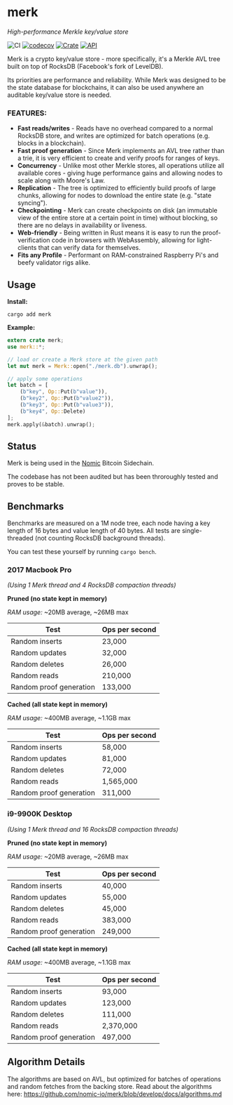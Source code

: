 # merk

*High-performance Merkle key/value store*

![CI](https://github.com/nomic-io/merk/actions/workflows/CI/badge.svg)
[![codecov](https://codecov.io/gh/nomic-io/merk/branch/develop/graph/badge.svg?token=TTUTSt2iLz)](https://codecov.io/gh/nomic-io/merk)
[![Crate](https://img.shields.io/crates/v/merk.svg)](https://crates.io/crates/merk)
[![API](https://docs.rs/merk/badge.svg)](https://docs.rs/merk)

Merk is a crypto key/value store - more specifically, it's a Merkle AVL tree built on top of RocksDB (Facebook's fork of LevelDB).

Its priorities are performance and reliability. While Merk was designed to be the state database for blockchains, it can also be used anywhere an auditable key/value store is needed.

### FEATURES:
- **Fast reads/writes** - Reads have no overhead compared to a normal RocksDB store, and writes are optimized for batch operations (e.g. blocks in a blockchain).
- **Fast proof generation** - Since Merk implements an AVL tree rather than a trie, it is very efficient to create and verify proofs for ranges of keys.
- **Concurrency** - Unlike most other Merkle stores, all operations utilize all available cores - giving huge performance gains and allowing nodes to scale along with Moore's Law.
- **Replication** - The tree is optimized to efficiently build proofs of large chunks, allowing for nodes to download the entire state (e.g. "state syncing").
- **Checkpointing** - Merk can create checkpoints on disk (an immutable view of the entire store at a certain point in time) without blocking, so there are no delays in availability or liveness.
- **Web-friendly** - Being written in Rust means it is easy to run the proof-verification code in browsers with WebAssembly, allowing for light-clients that can verify data for themselves.
- **Fits any Profile** - Performant on RAM-constrained Raspberry Pi's and beefy validator rigs alike.

## Usage

**Install:**
```
cargo add merk
```

**Example:**
```rust
extern crate merk;
use merk::*;

// load or create a Merk store at the given path
let mut merk = Merk::open("./merk.db").unwrap();

// apply some operations
let batch = [
    (b"key", Op::Put(b"value")),
    (b"key2", Op::Put(b"value2")),
    (b"key3", Op::Put(b"value3")),
    (b"key4", Op::Delete)
];
merk.apply(&batch).unwrap();
```

## Status

Merk is being used in the [Nomic](https://github.com/nomic-io/nomic) Bitcoin Sidechain.

The codebase has not been audited but has been throroughly tested and proves to be stable.

## Benchmarks

Benchmarks are measured on a 1M node tree, each node having a key length of 16 bytes and value length of 40 bytes. All tests are single-threaded (not counting RocksDB background threads).

You can test these yourself by running `cargo bench`.

### 2017 Macbook Pro

*(Using 1 Merk thread and 4 RocksDB compaction threads)*

**Pruned (no state kept in memory)**

*RAM usage:* ~20MB average, ~26MB max

| Test | Ops per second |
| -------- | ------ |
| Random inserts | 23,000 |
| Random updates | 32,000 |
| Random deletes | 26,000 |
| Random reads | 210,000 |
| Random proof generation | 133,000 |

**Cached (all state kept in memory)**

*RAM usage:* ~400MB average, ~1.1GB max

| Test | Ops per second |
| -------- | ------ |
| Random inserts | 58,000 |
| Random updates | 81,000 |
| Random deletes | 72,000 |
| Random reads | 1,565,000 |
| Random proof generation | 311,000 |

### i9-9900K Desktop

*(Using 1 Merk thread and 16 RocksDB compaction threads)*

**Pruned (no state kept in memory)**

*RAM usage:* ~20MB average, ~26MB max

| Test | Ops per second |
| -------- | ------ |
| Random inserts | 40,000 |
| Random updates | 55,000 |
| Random deletes | 45,000 |
| Random reads | 383,000 |
| Random proof generation | 249,000 |

**Cached (all state kept in memory)**

*RAM usage:* ~400MB average, ~1.1GB max

| Test | Ops per second |
| -------- | ------ |
| Random inserts | 93,000 |
| Random updates | 123,000 |
| Random deletes | 111,000 |
| Random reads | 2,370,000 |
| Random proof generation | 497,000 |

## Algorithm Details

The algorithms are based on AVL, but optimized for batches of operations and random fetches from the backing store. Read about the algorithms here: https://github.com/nomic-io/merk/blob/develop/docs/algorithms.md
